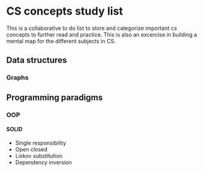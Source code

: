# CS concepts study list
This is a collaborative to do list to store and categorize important cs concepts to further read and practice.
This is also an excercise in building a mental map for the different subjects in CS.

## Data structures
### Graphs

## Programming paradigms
### OOP
#### SOLID
- Single responsibility 
- Open closed
- Liskov substitution
- Dependency inversion
